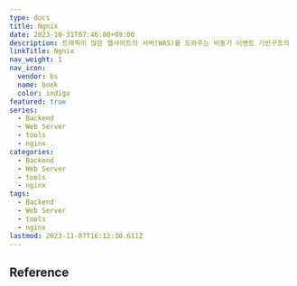 ```yaml
---
type: docs
title: Ngnix
date: 2023-10-31T07:46:00+09:00
description: 트래픽이 많은 웹사이트의 서버(WAS)를 도와주는 비동기 이벤트 기반구조의 경량화 웹 서버 프로그램
linkTitle: Ngnix
nav_weight: 1
nav_icon:
  vendor: bs
  name: book
  color: indigo
featured: true
series:
  - Backend
  - Web Server
  - tools
  - nginx
categories:
  - Backend
  - Web Server
  - tools
  - nginx
tags:
  - Backend
  - Web Server
  - tools
  - nginx
lastmod: 2023-11-07T16:12:30.611Z
---
```


## Reference
